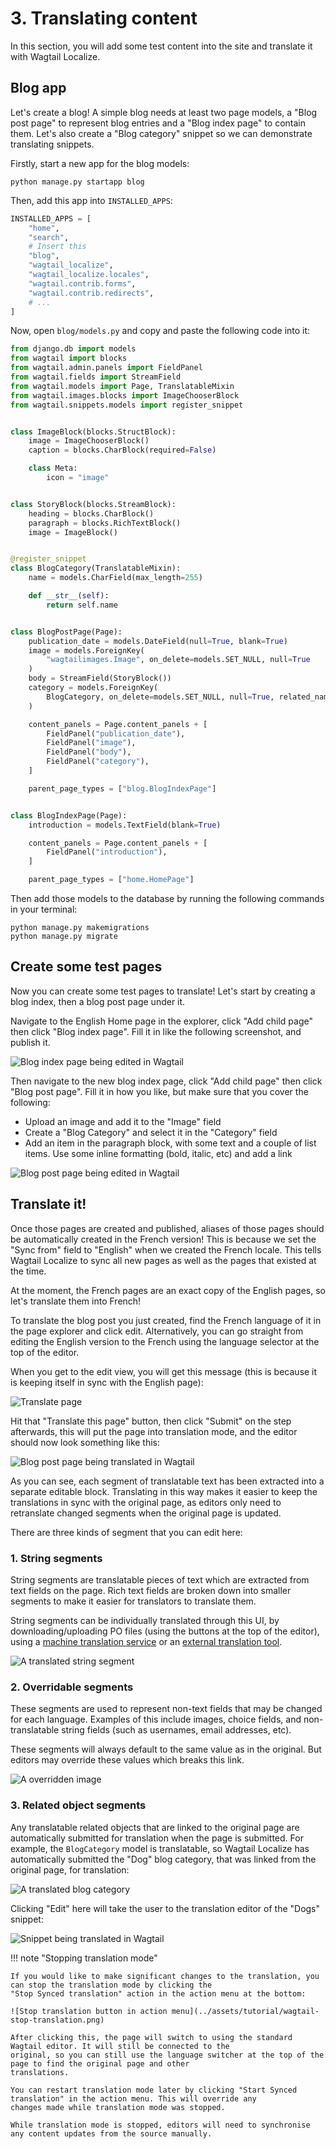 # 3. Translating content

In this section, you will add some test content into the site and translate it with Wagtail Localize.

## Blog app

Let's create a blog! A simple blog needs at least two page models, a "Blog post page" to represent blog entries and a
"Blog index page" to contain them. Let's also create a "Blog category" snippet so we can demonstrate translating
snippets.

Firstly, start a new app for the blog models:

```shell
python manage.py startapp blog
```

Then, add this app into `INSTALLED_APPS`:

```python
INSTALLED_APPS = [
    "home",
    "search",
    # Insert this
    "blog",
    "wagtail_localize",
    "wagtail_localize.locales",
    "wagtail.contrib.forms",
    "wagtail.contrib.redirects",
    # ...
]
```

Now, open `blog/models.py` and copy and paste the following code into it:

```python
from django.db import models
from wagtail import blocks
from wagtail.admin.panels import FieldPanel
from wagtail.fields import StreamField
from wagtail.models import Page, TranslatableMixin
from wagtail.images.blocks import ImageChooserBlock
from wagtail.snippets.models import register_snippet


class ImageBlock(blocks.StructBlock):
    image = ImageChooserBlock()
    caption = blocks.CharBlock(required=False)

    class Meta:
        icon = "image"


class StoryBlock(blocks.StreamBlock):
    heading = blocks.CharBlock()
    paragraph = blocks.RichTextBlock()
    image = ImageBlock()


@register_snippet
class BlogCategory(TranslatableMixin):
    name = models.CharField(max_length=255)

    def __str__(self):
        return self.name


class BlogPostPage(Page):
    publication_date = models.DateField(null=True, blank=True)
    image = models.ForeignKey(
        "wagtailimages.Image", on_delete=models.SET_NULL, null=True
    )
    body = StreamField(StoryBlock())
    category = models.ForeignKey(
        BlogCategory, on_delete=models.SET_NULL, null=True, related_name="blog_posts"
    )

    content_panels = Page.content_panels + [
        FieldPanel("publication_date"),
        FieldPanel("image"),
        FieldPanel("body"),
        FieldPanel("category"),
    ]

    parent_page_types = ["blog.BlogIndexPage"]


class BlogIndexPage(Page):
    introduction = models.TextField(blank=True)

    content_panels = Page.content_panels + [
        FieldPanel("introduction"),
    ]

    parent_page_types = ["home.HomePage"]
```

Then add those models to the database by running the following commands in your terminal:

```shell
python manage.py makemigrations
python manage.py migrate
```

## Create some test pages

Now you can create some test pages to translate! Let's start by creating a blog index, then a blog post page under it.

Navigate to the English Home page in the explorer, click "Add child page" then click "Blog index page". Fill it in like
the following screenshot, and publish it.

![Blog index page being edited in Wagtail](../assets/tutorial/wagtail-blog-index-page.png)

Then navigate to the new blog index page, click "Add child page" then click "Blog post page". Fill it in how you like,
but make sure that you cover the following:

-   Upload an image and add it to the "Image" field
-   Create a "Blog Category" and select it in the "Category" field
-   Add an item in the paragraph block, with some text and a couple of list items. Use some inline formatting
    (bold, italic, etc) and add a link

![Blog post page being edited in Wagtail](../assets/tutorial/wagtail-edit-source.png)

## Translate it!

Once those pages are created and published, aliases of those pages should be automatically created in the French version!
This is because we set the "Sync from" field to "English" when we created the French locale. This tells Wagtail Localize
to sync all new pages as well as the pages that existed at the time.

At the moment, the French pages are an exact copy of the English pages, so let's translate them into French!

To translate the blog post you just created, find the French language of it in the page explorer and click edit.
Alternatively, you can go straight from editing the English version to the French using the language selector at the top
of the editor.

When you get to the edit view, you will get this message (this is because it is keeping itself in sync with the English
page):

![Translate page](../assets/tutorial/wagtail-translate-page.png)

Hit that "Translate this page" button, then click "Submit" on the step afterwards, this will put the page into translation
mode, and the editor should now look something like this:

![Blog post page being translated in Wagtail](../assets/tutorial/wagtail-edit-translation.png)

As you can see, each segment of translatable text has been extracted into a separate editable block.
Translating in this way makes it easier to keep the translations in sync with the original page, as editors only need to
retranslate changed segments when the original page is updated.

There are three kinds of segment that you can edit here:

### 1. String segments

String segments are translatable pieces of text which are extracted from text fields on the page. Rich text fields are
broken down into smaller segments to make it easier for translators to translate them.

String segments can be individually translated through this UI, by downloading/uploading PO files (using the buttons at
the top of the editor), using a [machine translation service](/how-to/integrations/machine-translation) or an
[external translation tool](/how-to/integrations/pontoon).

![A translated string segment](../assets/tutorial/wagtail-translated-segment.png)

### 2. Overridable segments

These segments are used to represent non-text fields that may be changed for each language. Examples of this include
images, choice fields, and non-translatable string fields (such as usernames, email addresses, etc).

These segments will always default to the same value as in the original. But editors may override these values which
breaks this link.

![A overridden image](../assets/tutorial/wagtail-overridden-image.png)

### 3. Related object segments

Any translatable related objects that are linked to the original page are automatically submitted for translation when
the page is submitted. For example, the `BlogCategory` model is translatable, so Wagtail Localize has automatically
submitted the "Dog" blog category, that was linked from the original page, for translation:

![A translated blog category](../assets/tutorial/wagtail-translated-snippet.png)

Clicking "Edit" here will take the user to the translation editor of the "Dogs" snippet:

![Snippet being translated in Wagtail](../assets/tutorial/wagtail-edit-snippet-translation.png)

!!! note "Stopping translation mode"

    If you would like to make significant changes to the translation, you can stop the translation mode by clicking the
    "Stop Synced translation" action in the action menu at the bottom:

    ![Stop translation button in action menu](../assets/tutorial/wagtail-stop-translation.png)

    After clicking this, the page will switch to using the standard Wagtail editor. It will still be connected to the
    original, so you can still use the language switcher at the top of the page to find the original page and other
    translations.

    You can restart translation mode later by clicking "Start Synced translation" in the action menu. This will override any
    changes made while translation mode was stopped.

    While translation mode is stopped, editors will need to synchronise any content updates from the source manually.
